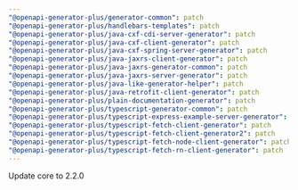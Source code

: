 ```yaml
---
"@openapi-generator-plus/generator-common": patch
"@openapi-generator-plus/handlebars-templates": patch
"@openapi-generator-plus/java-cxf-cdi-server-generator": patch
"@openapi-generator-plus/java-cxf-client-generator": patch
"@openapi-generator-plus/java-cxf-spring-server-generator": patch
"@openapi-generator-plus/java-jaxrs-client-generator": patch
"@openapi-generator-plus/java-jaxrs-generator-common": patch
"@openapi-generator-plus/java-jaxrs-server-generator": patch
"@openapi-generator-plus/java-like-generator-helper": patch
"@openapi-generator-plus/java-retrofit-client-generator": patch
"@openapi-generator-plus/plain-documentation-generator": patch
"@openapi-generator-plus/typescript-generator-common": patch
"@openapi-generator-plus/typescript-express-example-server-generator": patch
"@openapi-generator-plus/typescript-fetch-client-generator": patch
"@openapi-generator-plus/typescript-fetch-client-generator2": patch
"@openapi-generator-plus/typescript-fetch-node-client-generator": patch
"@openapi-generator-plus/typescript-fetch-rn-client-generator": patch
---
```


Update core to 2.2.0
